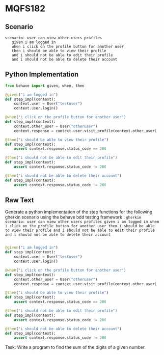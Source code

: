 # MQFS182
## Scenario
```gherkin
scenario: user can view other users profiles 
   given i am logged in 
   when i click on the profile button for another user 
   then i should be able to view their profile 
   and i should not be able to edit their profile 
   and i should not be able to delete their account
```


## Python Implementation
```python
from behave import given, when, then

@given("i am logged in")
def step_impl(context):
    context.user = User("testuser")
    context.user.login()

@when("i click on the profile button for another user")
def step_impl(context):
    context.other_user = User("otheruser")
    context.response = context.user.visit_profile(context.other_user)

@then("i should be able to view their profile")
def step_impl(context):
    assert context.response.status_code == 200

@then("i should not be able to edit their profile")
def step_impl(context):
    assert context.response.status_code != 200

@then("i should not be able to delete their account")
def step_impl(context):
    assert context.response.status_code != 200
```


## Raw Text
Generate a python implementation of the step functions for the following gherkin scenario using the behave bdd testing framework : ```gherkin scenario: user can view other users profiles given i am logged in when i click on the profile button for another user then i should be able to view their profile and i should not be able to edit their profile and i should not be able to delete their account ```



```python from behave import given, when, then

@given("i am logged in")
def step_impl(context):
    context.user = User("testuser")
    context.user.login()

@when("i click on the profile button for another user")
def step_impl(context):
    context.other_user = User("otheruser")
    context.response = context.user.visit_profile(context.other_user)

@then("i should be able to view their profile")
def step_impl(context):
    assert context.response.status_code == 200

@then("i should not be able to edit their profile")
def step_impl(context):
    assert context.response.status_code != 200

@then("i should not be able to delete their account")
def step_impl(context):
    assert context.response.status_code != 200
```

Task: Write a program to find the sum of the digits of a given number.
